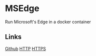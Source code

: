 # MSEdge

Run Microsoft's Edge in a docker container

## Links

[Github](https://github.com/linuxserver/docker-msedge)
[HTTP](http://localhost:3000)
[HTTPS](https://localhost:3001)
